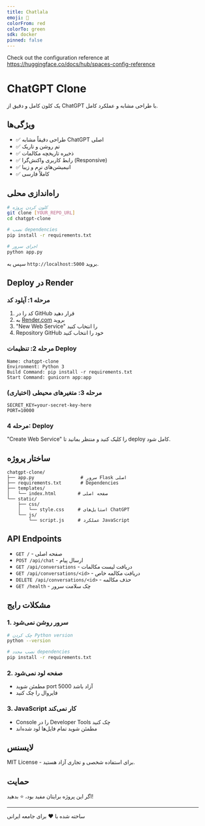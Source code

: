 ```yaml
---
title: Chatlala
emoji: 🏃
colorFrom: red
colorTo: green
sdk: docker
pinned: false
---
```


Check out the configuration reference at https://huggingface.co/docs/hub/spaces-config-reference

# ChatGPT Clone

یک کلون کامل و دقیق از ChatGPT با طراحی مشابه و عملکرد کامل.

## ویژگی‌ها

- ✅ طراحی دقیقاً مشابه ChatGPT اصلی
- ✅ تم روشن و تاریک
- ✅ ذخیره تاریخچه مکالمات
- ✅ رابط کاربری واکنش‌گرا (Responsive)
- ✅ انیمیشن‌های نرم و زیبا
- ✅ کاملاً فارسی

## راه‌اندازی محلی

```bash
# کلون کردن پروژه
git clone [YOUR_REPO_URL]
cd chatgpt-clone

# نصب dependencies
pip install -r requirements.txt

# اجرای سرور
python app.py
```

سپس به `http://localhost:5000` بروید.

## Deploy در Render

### مرحله 1: آپلود کد
1. کد را در GitHub قرار دهید
2. به [Render.com](https://render.com) بروید
3. "New Web Service" را انتخاب کنید
4. Repository GitHub خود را انتخاب کنید

### مرحله 2: تنظیمات Deploy
```
Name: chatgpt-clone
Environment: Python 3
Build Command: pip install -r requirements.txt
Start Command: gunicorn app:app
```

### مرحله 3: متغیرهای محیطی (اختیاری)
```
SECRET_KEY=your-secret-key-here
PORT=10000
```

### مرحله 4: Deploy
"Create Web Service" را کلیک کنید و منتظر بمانید تا deploy کامل شود.

## ساختار پروژه

```
chatgpt-clone/
├── app.py                 # سرور Flask اصلی
├── requirements.txt       # Dependencies
├── templates/
│   └── index.html        # صفحه اصلی
└── static/
    ├── css/
    │   └── style.css     # استایل‌های ChatGPT
    └── js/
        └── script.js     # عملکرد JavaScript
```

## API Endpoints

- `GET /` - صفحه اصلی
- `POST /api/chat` - ارسال پیام
- `GET /api/conversations` - دریافت لیست مکالمات
- `GET /api/conversations/<id>` - دریافت مکالمه خاص
- `DELETE /api/conversations/<id>` - حذف مکالمه
- `GET /health` - چک سلامت سرور

## مشکلات رایج

### 1. سرور روشن نمی‌شود
```bash
# چک کردن Python version
python --version

# نصب مجدد dependencies
pip install -r requirements.txt
```

### 2. صفحه لود نمی‌شود
- مطمئن شوید port 5000 آزاد باشد
- فایروال را چک کنید

### 3. JavaScript کار نمی‌کند
- Console را در Developer Tools چک کنید
- مطمئن شوید تمام فایل‌ها لود شده‌اند

## لایسنس

MIT License - برای استفاده شخصی و تجاری آزاد هستید.

## حمایت

اگر این پروژه برایتان مفید بود، ⭐ بدهید!

---

ساخته شده با ❤️ برای جامعه ایرانی
